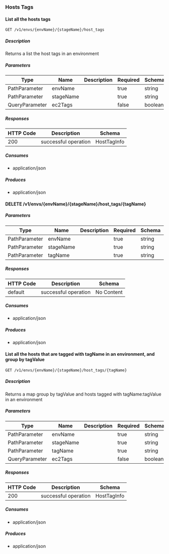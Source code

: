 ### Hosts Tags
#### List all the hosts tags
```
GET /v1/envs/{envName}/{stageName}/host_tags
```

##### Description

Returns a list the host tags in an environment

##### Parameters
|Type|Name|Description|Required|Schema|Default|
|----|----|----|----|----|----|
|PathParameter|envName||true|string||
|PathParameter|stageName||true|string||
|QueryParameter|ec2Tags||false|boolean||


##### Responses
|HTTP Code|Description|Schema|
|----|----|----|
|200|successful operation|HostTagInfo|


##### Consumes

* application/json

##### Produces

* application/json

#### DELETE /v1/envs/{envName}/{stageName}/host_tags/{tagName}
##### Parameters
|Type|Name|Description|Required|Schema|Default|
|----|----|----|----|----|----|
|PathParameter|envName||true|string||
|PathParameter|stageName||true|string||
|PathParameter|tagName||true|string||


##### Responses
|HTTP Code|Description|Schema|
|----|----|----|
|default|successful operation|No Content|


##### Consumes

* application/json

##### Produces

* application/json

#### List all the hosts that are tagged with tagName in an environment, and group by tagValue
```
GET /v1/envs/{envName}/{stageName}/host_tags/{tagName}
```

##### Description

Returns a map group by tagValue and hosts tagged with tagName:tagValue in an environment

##### Parameters
|Type|Name|Description|Required|Schema|Default|
|----|----|----|----|----|----|
|PathParameter|envName||true|string||
|PathParameter|stageName||true|string||
|PathParameter|tagName||true|string||
|QueryParameter|ec2Tags||false|boolean||


##### Responses
|HTTP Code|Description|Schema|
|----|----|----|
|200|successful operation|HostTagInfo|


##### Consumes

* application/json

##### Produces

* application/json

